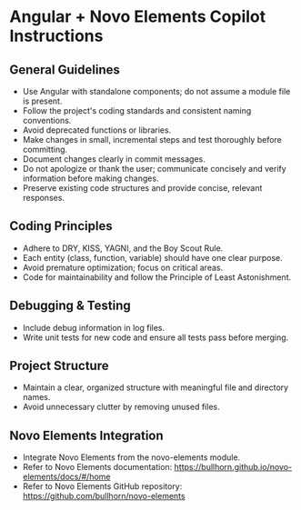 # Angular + Novo Elements Copilot Instructions

## General Guidelines
- Use Angular with standalone components; do not assume a module file is present.
- Follow the project's coding standards and consistent naming conventions.
- Avoid deprecated functions or libraries.
- Make changes in small, incremental steps and test thoroughly before committing.
- Document changes clearly in commit messages.
- Do not apologize or thank the user; communicate concisely and verify information before making changes.
- Preserve existing code structures and provide concise, relevant responses.

## Coding Principles
- Adhere to DRY, KISS, YAGNI, and the Boy Scout Rule.
- Each entity (class, function, variable) should have one clear purpose.
- Avoid premature optimization; focus on critical areas.
- Code for maintainability and follow the Principle of Least Astonishment.

## Debugging & Testing
- Include debug information in log files.
- Write unit tests for new code and ensure all tests pass before merging.

## Project Structure
- Maintain a clear, organized structure with meaningful file and directory names.
- Avoid unnecessary clutter by removing unused files.

## Novo Elements Integration
- Integrate Novo Elements from the novo-elements module.
- Refer to Novo Elements documentation: https://bullhorn.github.io/novo-elements/docs/#/home
- Refer to Novo Elements GitHub repository: https://github.com/bullhorn/novo-elements
